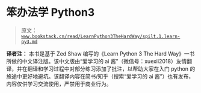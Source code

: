 # 笨办法学 Python3

> 原文：[`www.bookstack.cn/read/LearnPython3TheHardWay/spilt.1.learn-py3.md`](https://www.bookstack.cn/read/LearnPython3TheHardWay/spilt.1.learn-py3.md)


**译者注：** 本书是基于 Zed Shaw 编写的《Learn Python 3 The Hard Way》一书所做的中文译注版。该中文版由“爱学习的 ai 酱”（微信号：xuexii2018）友情翻译，并在翻译和学习过程中对部分练习添加了批注，以帮助大家在入门 python 的旅途中更好地避坑。该翻译内容在简书/知乎（搜索“爱学习的 ai 酱”）也有发布，内容仅供学习交流使用，严禁用于商业行为。